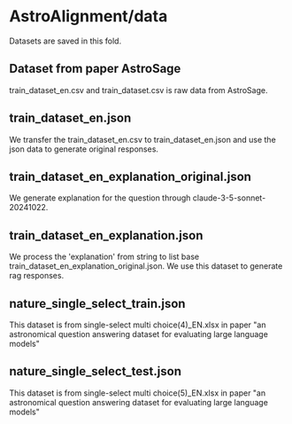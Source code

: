 # AstroAlignment/data
Datasets are saved in this fold.

## Dataset from paper AstroSage
train_dataset_en.csv and train_dataset.csv is raw data from AstroSage.

## train_dataset_en.json
We transfer the train_dataset_en.csv to train_dataset_en.json and use the json data to generate original responses.

## train_dataset_en_explanation_original.json
We generate explanation for the question through claude-3-5-sonnet-20241022.

## train_dataset_en_explanation.json
We process the 'explanation' from string to list base train_dataset_en_explanation_original.json. We use this dataset to generate rag responses.

## nature_single_select_train.json
This dataset is from single-select multi choice(4)_EN.xlsx in paper "an astronomical question answering dataset for evaluating large language models"

## nature_single_select_test.json
This dataset is from single-select multi choice(5)_EN.xlsx in paper "an astronomical question answering dataset for evaluating large language models"